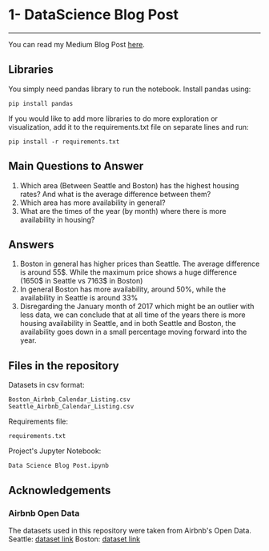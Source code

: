 # 1- DataScience Blog Post
___
You can read my Medium Blog Post [here](https://lorenzo-azar.medium.com/data-manipulation-tutorial-using-python-pandas-library-airbnb-dataset-231ccc90d508).

## Libraries
You simply need pandas library to run the notebook. 
Install pandas using:

    pip install pandas

If you would like to add more libraries to do more exploration or visualization, add it to the requirements.txt file on separate lines and run:
    
    pip install -r requirements.txt

## Main Questions to Answer
1. Which area (Between Seattle and Boston) has the highest housing rates? And what is the average difference between them?
2. Which area has more availability in general?
3. What are the times of the year (by month) where there is more availability in housing?

## Answers
1. Boston in general has higher prices than Seattle. The average difference is around 55\$. While the maximum price shows a huge difference (1650\$ in Seattle vs 7163\$ in Boston)
2. In general Boston has more availability, around 50%, while the availability in Seattle is around 33%
3. Disregarding the January month of 2017 which might be an outlier with less data, we can conclude that at all time of the years there is more housing availability in Seattle, and in both Seattle and Boston, the availability goes down in a small percentage moving forward into the year.

## Files in the repository
Datasets in csv format:

    Boston_Airbnb_Calendar_Listing.csv
    Seattle_Airbnb_Calendar_Listing.csv
Requirements file:
    
    requirements.txt
Project's Jupyter Notebook:

    Data Science Blog Post.ipynb

## Acknowledgements
### Airbnb Open Data
The datasets used in this repository were taken from Airbnb's Open Data.
Seattle: [dataset link](https://www.kaggle.com/airbnb/seattle/data)
Boston: [dataset link](https://www.kaggle.com/airbnb/boston)
